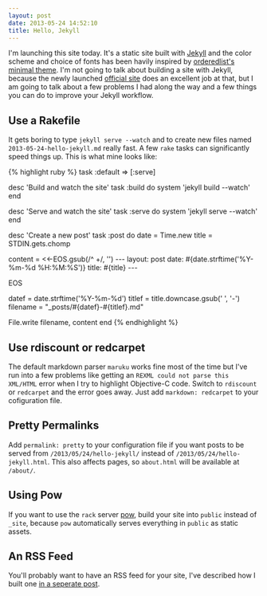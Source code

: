 ```yaml
---
layout: post
date: 2013-05-24 14:52:10
title: Hello, Jekyll
---
```


I'm launching this site today. It's a static site built with [Jekyll](http://jekyllrb.com) and the color scheme and choice of fonts has been havily inspired by [orderedlist's minimal theme](https://github.com/orderedlist/minimal). I'm not going to talk about building a site with Jekyll, because the newly launched [official site](http://jekyllrb.com) does an excellent job at that, but I am going to talk about a few problems I had along the way and a few things you can do to improve your Jekyll workflow.

## Use a Rakefile

It gets boring to type `jekyll serve --watch` and to create new files named `2013-05-24-hello-jekyll.md` really fast. A few `rake` tasks can significantly speed things up. This is what mine looks like:

{% highlight ruby %}
task :default => [:serve]

desc 'Build and watch the site'
task :build do
  system 'jekyll build --watch'
end

desc 'Serve and watch the site'
task :serve do
  system 'jekyll serve --watch'
end

desc 'Create a new post'
task :post do
  date = Time.new
  title = STDIN.gets.chomp
  
  content = <<-EOS.gsub(/^ +/, '')
    ---
    layout: post
    date: #{date.strftime('%Y-%m-%d %H:%M:%S')}
    title: #{title}
    ---
    
  EOS
  
  datef = date.strftime('%Y-%m-%d')
  titlef = title.downcase.gsub(' ', '-')
  filename = "_posts/#{datef}-#{titlef}.md"
  
  File.write filename, content
end
{% endhighlight %}

## Use rdiscount or redcarpet

The default markdown parser `maruku` works fine most of the time but I've run into a few problems like getting an `REXML could not parse this XML/HTML` error when I try to highlight Objective-C code. Switch to `rdiscount` or `redcarpet` and the error goes away. Just add `markdown: redcarpet` to your cofiguration file.

## Pretty Permalinks

Add `permalink: pretty` to your configuration file if you want posts to be served from `/2013/05/24/hello-jekyll/` instead of `/2013/05/24/hello-jekyll.html`. This also affects pages, so `about.html` will be available at `/about/`.

## Using Pow

If you want to use the `rack` server [pow](http://pow.cx), build your site into `public` instead of `_site`, because `pow` automatically serves everything in `public` as static assets.

## An RSS Feed

You'll probably want to have an RSS feed for your site, I've described how I built one [in a seperate post](/2013/05/23/adding-an-rss-feed-to-a-jekyll-site/).
